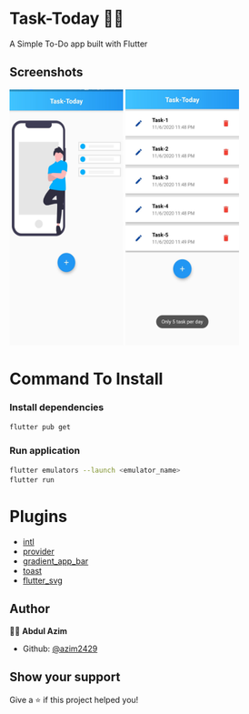 # Task-Today ✍🏼

<!-- ![Version](https://img.shields.io/badge/version-1.0.0+1-blue.svg?cacheSeconds=2592000) -->

A Simple To-Do app built with Flutter

## Screenshots

<p float="left">
<img src="./lib/image/Enter_Task.jpg" width="200" height="450" />
<img src="./lib/image/Task_UI.jpg" width="200" height="450" />
</p>

# Command To Install

### Install dependencies

```sh
flutter pub get
```

### Run application

```sh
flutter emulators --launch <emulator_name>
flutter run
```

# Plugins

- [intl](https://pub.dev/packages/intl)
- [provider](https://pub.dev/packages/provider)
- [gradient_app_bar](https://pub.dev/packages/gradient_app_bar)
- [toast](https://pub.dev/packages/toast)
- [flutter_svg](https://pub.dev/packages/flutter_svg)

## Author

👨‍💻 **Abdul Azim**

* Github: [@azim2429](https://github.com/azim2429)

## Show your support

Give a ⭐️ if this project helped you!
